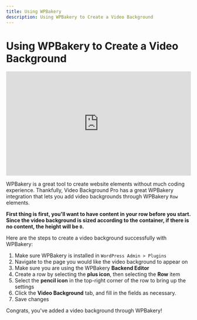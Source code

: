 ```yaml
---
title: Using WPBakery
description: Using WPBakery to Create a Video Background
---
```


# Using WPBakery to Create a Video Background

<div style="padding-top: 56.25%; position: relative;">
    <iframe style="position: absolute; top: 0; left: 0; width: 100%; height: 100%;" src="https://www.youtube.com/embed/LIMgVpmLc_I" frameborder="0" allow="accelerometer; autoplay; encrypted-media; gyroscope; picture-in-picture" allowfullscreen></iframe>
</div>

WPBakery is a great tool to create website elements without much coding experience. Thankfully, Video Background Pro has a great WPBakery integration that lets you add video backgrounds through WPBakery `Row` elements.

**First thing is first, you'll want to have content in your row before you start. Since the video background is sized according to the container, if there is no content, the height will be `0`.**

Here are the steps to create a video background successfully with WPBakery:

1. Make sure WPBakery is installed in `WordPress Admin > Plugins`
2. Navigate to the page you would like the video background to appear on
3. Make sure you are using the WPBakery **Backend Editor**
4. Create a row by selecting the **plus icon**, then selecting the **Row** item
5. Select the **pencil icon** in the top-right corner of the row to bring up the settings
6. Click the **Video Background** tab, and fill in the fields as necessary.
7. Save changes

Congrats, you've added a video background through WPBakery!